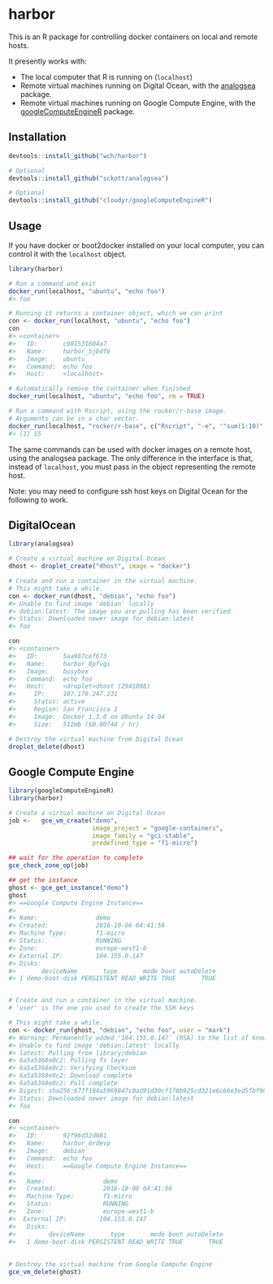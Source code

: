 harbor
======

This is an R package for controlling docker containers on local and remote hosts.


It presently works with:

* The local computer that R is running on (`localhost`)
* Remote virtual machines running on Digital Ocean, with the [analogsea](https://github.com/sckott/analogsea) package.
* Remote virtual machines running on Google Compute Engine, with the [googleComputeEngineR](https://github.com/cloudyr/googleComputeEngineR) package.

## Installation

```R
devtools::install_github("wch/harbor")

# Optional
devtools::install_github("sckott/analogsea")

# Optional
devtools::install_github("cloudyr/googleComputeEngineR")
```


## Usage

If you have docker or boot2docker installed on your local computer, you can control it with the `localhost` object.

```R
library(harbor)

# Run a command and exit
docker_run(localhost, "ubuntu", "echo foo")
#> foo

# Running it returns a container object, which we can print
con <- docker_run(localhost, "ubuntu", "echo foo")
con
#> <container>
#>   ID:       c981531604a7 
#>   Name:     harbor_5jbdf6 
#>   Image:    ubuntu 
#>   Command:  echo foo 
#>   Host:     <localhost>

# Automatically remove the container when finished
docker_run(localhost, "ubuntu", "echo foo", rm = TRUE)

# Run a command with Rscript, using the rocker/r-base image.
# Arguments can be in a char vector.
docker_run(localhost, "rocker/r-base", c("Rscript", "-e", '"sum(1:10)"'), rm = TRUE)
#> [1] 55
```

The same commands can be used with docker images on a remote host, using the analogsea package. The only difference in the interface is that, instead of `localhost`, you must pass in the object representing the remote host.

Note: you may need to configure ssh host keys on Digital Ocean for the following to work.

## DigitalOcean

```R
library(analogsea)

# Create a virtual machine on Digital Ocean
dhost <- droplet_create("dhost", image = "docker")

# Create and run a container in the virtual machine.
# This might take a while.
con <- docker_run(dhost, "debian", "echo foo")
#> Unable to find image 'debian' locally
#> debian:latest: The image you are pulling has been verified
#> Status: Downloaded newer image for debian:latest
#> foo

con
#> <container>
#>   ID:       5aa987cef673 
#>   Name:     harbor_8pfvgi 
#>   Image:    busybox 
#>   Command:  echo foo 
#>   Host:     <droplet>dhost (2941098)
#>     IP:     107.170.247.231
#>     Status: active
#>     Region: San Francisco 1
#>     Image:  Docker 1.3.0 on Ubuntu 14.04
#>     Size:   512mb ($0.00744 / hr)

# Destroy the virtual machine from Digital Ocean
droplet_delete(dhost)
```

## Google Compute Engine

```R
library(googleComputeEngineR)
library(harbor)

# Create a virtual machine on Digital Ocean
job <-   gce_vm_create("demo", 
                       image_project = "google-containers",
                       image_family = "gci-stable",
                       predefined_type = "f1-micro")

## wait for the operation to complete
gce_check_zone_op(job)

## get the instance
ghost <- gce_get_instance("demo")
ghost
#> ==Google Compute Engine Instance==
#> 
#> Name:                demo
#> Created:             2016-10-06 04:41:56
#> Machine Type:        f1-micro
#> Status:              RUNNING
#> Zone:                europe-west1-b
#> External IP:         104.155.0.147
#> Disks: 
#>       deviceName       type       mode boot autoDelete
#> 1 demo-boot-disk PERSISTENT READ_WRITE TRUE       TRUE


# Create and run a container in the virtual machine.
# 'user' is the one you used to create the SSH keys

# This might take a while.
con <- docker_run(ghost, "debian", "echo foo", user = "mark")
#> Warning: Permanently added '104.155.0.147' (RSA) to the list of known hosts.
#> Unable to find image 'debian:latest' locally
#> latest: Pulling from library/debian
#> 6a5a5368e0c2: Pulling fs layer
#> 6a5a5368e0c2: Verifying Checksum
#> 6a5a5368e0c2: Download complete
#> 6a5a5368e0c2: Pull complete
#> Digest: sha256:677f184a5969847c0ad91d30cf1f0b925cd321e6c66e3ed5fbf9858f58425d1a
#> Status: Downloaded newer image for debian:latest
#> foo

con
#> <container>
#>   ID:       92f96d32d081 
#>   Name:     harbor_6rdevp 
#>   Image:    debian 
#>   Command:  echo foo 
#>   Host:     ==Google Compute Engine Instance==
#>   
#>   Name:                demo
#>   Created:             2016-10-06 04:41:56
#>   Machine Type:        f1-micro
#>   Status:              RUNNING
#>   Zone:                europe-west1-b
#>  External IP:         104.155.0.147
#>   Disks: 
#>         deviceName       type       mode boot autoDelete
#>   1 demo-boot-disk PERSISTENT READ_WRITE TRUE       TRUE
  
  
# Destroy the virtual machine from Google Compute Engine
gce_vm_delete(ghost)
```
